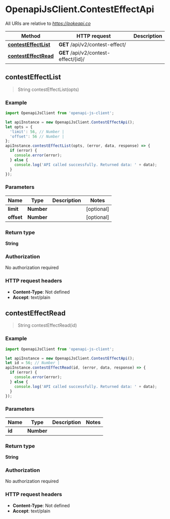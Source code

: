 # OpenapiJsClient.ContestEffectApi

All URIs are relative to *https://pokeapi.co*

Method | HTTP request | Description
------------- | ------------- | -------------
[**contestEffectList**](ContestEffectApi.md#contestEffectList) | **GET** /api/v2/contest-effect/ | 
[**contestEffectRead**](ContestEffectApi.md#contestEffectRead) | **GET** /api/v2/contest-effect/{id}/ | 



## contestEffectList

> String contestEffectList(opts)



### Example

```javascript
import OpenapiJsClient from 'openapi-js-client';

let apiInstance = new OpenapiJsClient.ContestEffectApi();
let opts = {
  'limit': 56, // Number | 
  'offset': 56 // Number | 
};
apiInstance.contestEffectList(opts, (error, data, response) => {
  if (error) {
    console.error(error);
  } else {
    console.log('API called successfully. Returned data: ' + data);
  }
});
```

### Parameters


Name | Type | Description  | Notes
------------- | ------------- | ------------- | -------------
 **limit** | **Number**|  | [optional] 
 **offset** | **Number**|  | [optional] 

### Return type

**String**

### Authorization

No authorization required

### HTTP request headers

- **Content-Type**: Not defined
- **Accept**: text/plain


## contestEffectRead

> String contestEffectRead(id)



### Example

```javascript
import OpenapiJsClient from 'openapi-js-client';

let apiInstance = new OpenapiJsClient.ContestEffectApi();
let id = 56; // Number | 
apiInstance.contestEffectRead(id, (error, data, response) => {
  if (error) {
    console.error(error);
  } else {
    console.log('API called successfully. Returned data: ' + data);
  }
});
```

### Parameters


Name | Type | Description  | Notes
------------- | ------------- | ------------- | -------------
 **id** | **Number**|  | 

### Return type

**String**

### Authorization

No authorization required

### HTTP request headers

- **Content-Type**: Not defined
- **Accept**: text/plain


